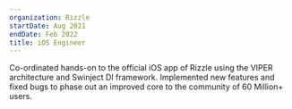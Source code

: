 ```yaml
---
organization: Rizzle
startDate: Aug 2021
endDate: Feb 2022
title: iOS Engineer
---
```


Co-ordinated hands-on to the official iOS app of Rizzle using the VIPER
architecture and Swinject DI framework. Implemented new features and fixed
bugs to phase out an improved core to the community of 60 Million+ users.
